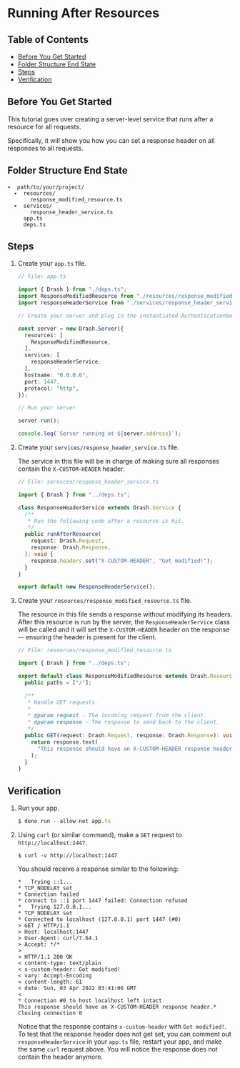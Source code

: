 # Running After Resources

## Table of Contents

- [Before You Get Started](#before-you-get-started)
- [Folder Structure End State](#folder-structure-end-state)
- [Steps](#steps)
- [Verification](#verification)

## Before You Get Started

This tutorial goes over creating a server-level service that runs after a
resource for all requests.

Specifically, it will show you how you can set a response header on all
responses to all requests.

## Folder Structure End State

```text
▾  path/to/your/project/
  ▾  resources/
       response_modified_resource.ts
  ▾  services/
       response_header_service.ts
     app.ts
     deps.ts
```

## Steps

1. Create your `app.ts` file.

   ```typescript
   // File: app.ts

   import { Drash } from "./deps.ts";
   import ResponseModifiedResource from "./resources/response_modified_resource.ts";
   import responseHeaderService from "./services/response_header_service.ts";

   // Create your server and plug in the instantiated AuthenticationService class

   const server = new Drash.Server({
     resources: [
       ResponseModifiedResource,
     ],
     services: [
       responseHeaderService,
     ],
     hostname: "0.0.0.0",
     port: 1447,
     protocol: "http",
   });

   // Run your server

   server.run();

   console.log(`Server running at ${server.address}`);
   ```

2. Create your `services/response_header_service.ts` file.

   The service in this file will be in charge of making sure all responses
   contain the `X-CUSTOM-HEADER` header.

   ```typescript
   // File: services/response_header_service.ts

   import { Drash } from "../deps.ts";

   class ResponseHeaderService extends Drash.Service {
     /**
      * Run the following code after a resource is hit.
      */
     public runAfterResource(
       request: Drash.Request,
       response: Drash.Response,
     ): void {
       response.headers.set("X-CUSTOM-HEADER", "Got modified!");
     }
   }

   export default new ResponseHeaderService();
   ```

3. Create your `resources/response_modified_resource.ts` file.

   The resource in this file sends a response without modifying its headers.
   After this resource is run by the server, the `ResponseHeaderService` class
   will be called and it will set the `X-CUSTOM-HEADER` header on the response
   -- ensuring the header is present for the client.

   ```typescript
   // File: resources/response_modified_resource.ts

   import { Drash } from "../deps.ts";

   export default class ResponseModifiedResource extends Drash.Resource {
     public paths = ["/"];

     /**
      * Handle GET requests.
      *
      * @param request - The incoming request from the client.
      * @param response - The response to send back to the client.
      */
     public GET(request: Drash.Request, response: Drash.Response): void {
       return response.text(
         "This response should have an X-CUSTOM-HEADER response header.",
       );
     }
   }
   ```

## Verification

1. Run your app.

   ```typescript
   $ deno run --allow-net app.ts
   ```

2. Using `curl` (or similar command), make a `GET` request to
   `http://localhost:1447`.

   ```text
   $ curl -v http://localhost:1447
   ```

   You should receive a response similar to the following:

   ```text
   *   Trying ::1...
   * TCP_NODELAY set
   * Connection failed
   * connect to ::1 port 1447 failed: Connection refused
   *   Trying 127.0.0.1...
   * TCP_NODELAY set
   * Connected to localhost (127.0.0.1) port 1447 (#0)
   > GET / HTTP/1.1
   > Host: localhost:1447
   > User-Agent: curl/7.64.1
   > Accept: */*
   >
   < HTTP/1.1 200 OK
   < content-type: text/plain
   < x-custom-header: Got modified!
   < vary: Accept-Encoding
   < content-length: 61
   < date: Sun, 03 Apr 2022 03:41:06 GMT
   <
   * Connection #0 to host localhost left intact
   This response should have an X-CUSTOM-HEADER response header.* Closing connection 0
   ```

   Notice that the response contains `x-custom-header` with `Got modified!`. To
   test that the response header does not get set, you can comment out
   `responseHeaderService` in your `app.ts` file, restart your app, and make the
   same `curl` request above. You will notice the response does not contain the
   header anymore.

